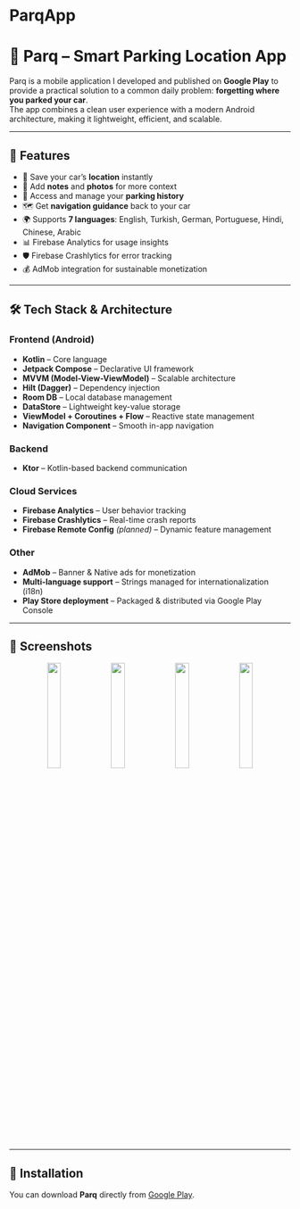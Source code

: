 # ParqApp

# 🚗 Parq – Smart Parking Location App

Parq is a mobile application I developed and published on **Google Play** to provide a practical solution to a common daily problem: **forgetting where you parked your car**.  
The app combines a clean user experience with a modern Android architecture, making it lightweight, efficient, and scalable.

---

## 🌟 Features
- 📍 Save your car’s **location** instantly
- 📝 Add **notes** and **photos** for more context
- 📜 Access and manage your **parking history**
- 🗺️ Get **navigation guidance** back to your car
- 🌍 Supports **7 languages**: English, Turkish, German, Portuguese, Hindi, Chinese, Arabic
- 📊 Firebase Analytics for usage insights
- 🛡️ Firebase Crashlytics for error tracking
- 💰 AdMob integration for sustainable monetization

---

## 🛠️ Tech Stack & Architecture

### Frontend (Android)
- **Kotlin** – Core language
- **Jetpack Compose** – Declarative UI framework
- **MVVM (Model-View-ViewModel)** – Scalable architecture
- **Hilt (Dagger)** – Dependency injection
- **Room DB** – Local database management
- **DataStore** – Lightweight key-value storage
- **ViewModel + Coroutines + Flow** – Reactive state management
- **Navigation Component** – Smooth in-app navigation

### Backend
- **Ktor** – Kotlin-based backend communication

### Cloud Services
- **Firebase Analytics** – User behavior tracking  
- **Firebase Crashlytics** – Real-time crash reports  
- **Firebase Remote Config** *(planned)* – Dynamic feature management

### Other
- **AdMob** – Banner & Native ads for monetization
- **Multi-language support** – Strings managed for internationalization (i18n)
- **Play Store deployment** – Packaged & distributed via Google Play Console

---

## 📱 Screenshots


<p align="center">
  <img src="https://raw.githubusercontent.com/yourusername/parq-app/main/screen1.png" width="22%" />
  <img src="https://raw.githubusercontent.com/yourusername/parq-app/main/screen2.png" width="22%" />
  <img src="https://raw.githubusercontent.com/yourusername/parq-app/main/screen3.png" width="22%" />
  <img src="https://raw.githubusercontent.com/yourusername/parq-app/main/screen4.png" width="22%" />
</p>


---

## 🚀 Installation

You can download **Parq** directly from [Google Play](https://play.google.com/store/apps/details?id=your.package.name).
